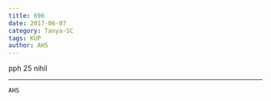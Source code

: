 ```yaml
---
title: 696
date: 2017-06-07
category: Tanya-SC
tags: KUP
author: AHS
---
```


pph 25 nihil

---



`AHS`
